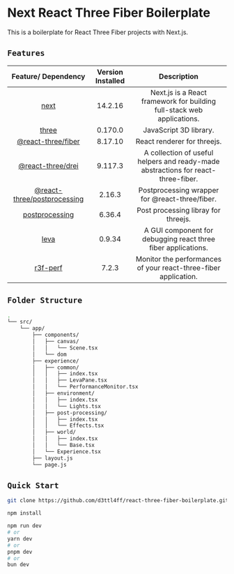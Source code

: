 # Next React Three Fiber Boilerplate

This is a boilerplate for React Three Fiber projects with Next.js.

## `Features`

|                              Feature/ Dependency                              | Version Installed |                                    Description                                    |
| :---------------------------------------------------------------------------: | :---------------: | :-------------------------------------------------------------------------------: |
|                        [next](https://nextjs.org/docs)                        |      14.2.16      |      Next.js is a React framework for building full-stack web applications.       |
|                 [three](https://www.npmjs.com/package/three)                  |      0.170.0      |                              JavaScript 3D library.                               |
|       [@react-three/fiber](https://github.com/pmndrs/react-three-fiber)       |      8.17.10      |                            React renderer for threejs.                            |
|              [@react-three/drei](https://github.com/pmndrs/drei)              |      9.117.3      | A collection of useful helpers and ready-made abstractions for react-three-fiber. |
| [@react-three/postprocessing](https://github.com/pmndrs/react-postprocessing) |      2.16.3       |                  Postprocessing wrapper for @react-three/fiber.                   |
|             [postprocessing](https://www.npmjs.com/package/three)             |      6.36.4       |                        Post processing libray for threejs.                        |
|                    [leva](https://github.com/pmndrs/leva)                     |      0.9.34       |           A GUI component for debugging react three fiber applications.           |
|               [r3f-perf](https://github.com/utsuboco/r3f-perf)                |       7.2.3       |          Monitor the performances of your react-three-fiber application.          |

## `Folder Structure`

```bash
.
└── src/
    └── app/
        ├── components/
        │   ├── canvas/
        │   │   └── Scene.tsx
        │   └── dom
        ├── experience/
        │   ├── common/
        │   │   ├── index.tsx
        │   │   ├── LevaPane.tsx
        │   │   └── PerformanceMonitor.tsx
        │   ├── environment/
        │   │   ├── index.tsx
        │   │   └── Lights.tsx
        │   ├── post-processing/
        │   │   ├── index.tsx
        │   │   └── Effects.tsx
        │   ├── world/
        │   │   ├── index.tsx
        │   │   └── Base.tsx
        │   └── Experience.tsx
        ├── layout.js
        └── page.js
```

## `Quick Start`

```bash
git clone https://github.com/d3ttl4ff/react-three-fiber-boilerplate.git
```

```bash
npm install
```

```bash
npm run dev
# or
yarn dev
# or
pnpm dev
# or
bun dev

```
